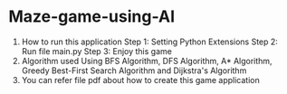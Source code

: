 # Maze-game-using-AI
1. How to run this application
    Step 1: Setting Python Extensions
    Step 2: Run file main.py 
    Step 3: Enjoy this game
2. Algorithm used
    Using BFS Algorithm, DFS Algorithm, A* Algorithm, Greedy Best-First Search Algorithm and Dijkstra's Algorithm
3. You can refer file pdf about how to create this game application